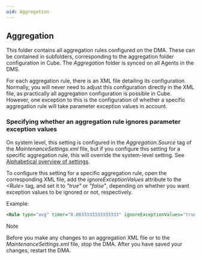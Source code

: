 ```yaml
---
uid: Aggregation
---
```


## Aggregation

This folder contains all aggregation rules configured on the DMA. These can be contained in subfolders, corresponding to the aggregation folder configuration in Cube. The *Aggregation* folder is synced on all Agents in the DMS.

For each aggregation rule, there is an XML file detailing its configuration. Normally, you will never need to adjust this configuration directly in the XML file, as practically all aggregation configuration is possible in Cube. However, one exception to this is the configuration of whether a specific aggregation rule will take parameter exception values in account.

### Specifying whether an aggregation rule ignores parameter exception values

On system level, this setting is configured in the *Aggregation.Source* tag of the *MaintenanceSettings.xml* file, but if you configure this setting for a specific aggregation rule, this will override the system-level setting. See [Alphabetical overview of settings](xref:MaintenanceSettings_xml#alphabetical-overview-of-settings).

To configure this setting for a specific aggregation rule, open the corresponding XML file, add the *ignoreExceptionValues* attribute to the *\<Rule>* tag, and set it to *"true"* or *"false"*, depending on whether you want exception values to be ignored or not, respectively.

Example:

```xml
<Rule type="avg" timer="0.0833333333333333" ignoreExceptionValues="true">
```

> [!NOTE]
> Before you make any changes to an aggregation XML file or to the *MaintenanceSettings.xml* file, stop the DMA. After you have saved your changes, restart the DMA.
